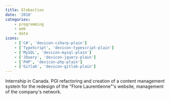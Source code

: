 ```yaml
---
title: Globaction
date: '2018'
categories:
    - programming
    - web
    - data
icons:
    - ['C#', 'devicon-csharp-plain']
    - ['TypeScript', 'devicon-typescript-plain']
    - ['MySQL', 'devicon-mysql-plain']
    - ['JQuery', 'devicon-jquery-plain']
    - ['PHP', 'devicon-php-plain']
    - ['Gitlab', 'devicon-gitlab-plain']
---
```


Internship in Canada. PGI refactoring and creation of a content management system for the redesign of the "Flore Laurentienne"\'s website, management of the company\'s network.
